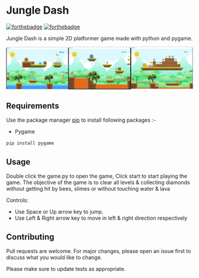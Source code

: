 # Jungle Dash

[![forthebadge](https://forthebadge.com/images/badges/built-with-swag.svg)](https://forthebadge.com)
[![forthebadge](https://forthebadge.com/images/badges/made-with-python.svg)](https://forthebadge.com)

Jungle Dash is a simple 2D platformer game made with python and pygame.

![Alt text](app.png?raw=true "Jungle Dash")

## Requirements

Use the package manager [pip](https://pip.pypa.io/en/stable/) to install following packages :-
* Pygame

```bash
pip install pygame
```

## Usage

Double click the game.py to open the game, Click start to start playing the game. The objective of the game is to clear all levels & collecting diamonds without getting hit by bees, slimes or without touching water & lava

Controls:
* Use Space or Up arrow key to jump.
* Use Left & Right arrow key to move in left & right direction respectively

## Contributing

Pull requests are welcome. For major changes, please open an issue first to discuss what you would like to change.

Please make sure to update tests as appropriate.